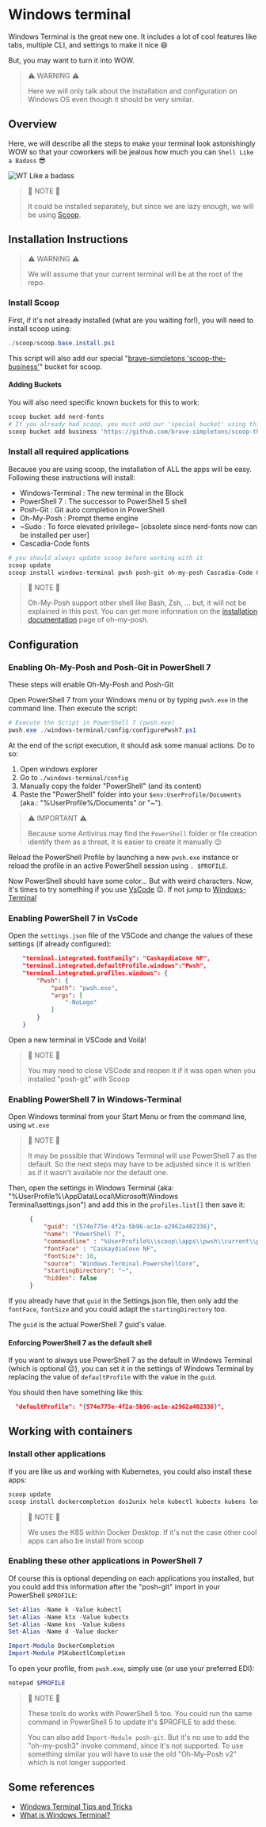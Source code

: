 # Windows terminal

Windows Terminal is the great new one. It includes a lot of cool features like tabs, multiple CLI, and settings to make it nice :smile:

But, you may want to turn it into WOW.

> :warning: WARNING :warning:
>
> Here we will only talk about the installation and configuration on Windows OS even though it should be very similar.

## Overview

Here, we will describe all the steps to make your terminal look astonishingly WOW so that your coworkers will be jealous how much you can `Shell Like a Badass` :sunglasses:

<!-- FIXME: Update the image -->
![WT Like a badass](images/wt-like-badass.png)

> :memo: NOTE :memo:
>
> It could be installed separately, but since we are lazy enough, we will be using [Scoop](../scoop/README.md).

## Installation Instructions

> :warning: WARNING :warning:
>
> We will assume that your current terminal will be at the root of the repo.

### Install Scoop

First, if it's not already installed (what are you waiting for!), you will need to install scoop using:

```powershell
./scoop/scoop.base.install.ps1
```

This script will also add our special "[brave-simpletons 'scoop-the-business'](https://github.com/brave-simpletons/scoop-the-business)" bucket for scoop.

#### Adding Buckets

You will also need specific known buckets for this to work:

```powershell
scoop bucket add nerd-fonts
# If you already had scoop, you must add our 'special bucket' using this command
scoop bucket add business 'https://github.com/brave-simpletons/scoop-the-business.git'
```

### Install all required applications

Because you are using scoop, the installation of ALL the apps will be easy. Following these instructions will install:

- Windows-Terminal : The new terminal in the Block
- PowerShell 7 : The successor to PowerShell 5 shell
- Posh-Git : Git auto completion in PowerShell
- Oh-My-Posh : Prompt theme engine
- ~Sudo : To force elevated privilege~ [obsolete since nerd-fonts now can be installed per user]
- Cascadia-Code fonts

```powershell
# you should always update scoop before working with it
scoop update
scoop install windows-terminal pwsh posh-git oh-my-posh Cascadia-Code CascadiaCode-NF CascadiaCode-NF-Mono
```

> :memo: NOTE :memo:
>
> Oh-My-Posh support other shell like Bash, Zsh, ... but, it will not be explained in this post. You can get more information on the [installation documentation](https://ohmyposh.dev/docs/) page of oh-my-posh.

## Configuration

### Enabling Oh-My-Posh and Posh-Git in PowerShell 7

These steps will enable Oh-My-Posh and Posh-Git

Open PowerShell 7 from your Windows menu or by typing `pwsh.exe` in the command line. Then execute the script:

```powershell
# Execute the Script in PowerShell 7 (pwsh.exe)
pwsh.exe ./windows-terminal/config/configurePwsh7.ps1
```

At the end of the script execution, it should ask some manual actions. Do to so:

1. Open windows explorer
2. Go to `./windows-terminal/config`
3. Manually copy the folder "PowerShell" (and its content)
4. Paste the "PowerShell" folder into your `$env:UserProfile/Documents` (aka.: "%UserProfile%/Documents" or "~").

> :warning: IMPORTANT :warning:
>
> Because some Antivirus may find the `PowerShell` folder or file creation identify them as a threat, it is easier to create it manually :wink:

Reload the PowerShell Profile by launching a new `pwsh.exe` instance or reload the profile in an active PowerShell session using `. $PROFILE`.

Now PowerShell should have some color... But with weird characters. Now, it's times to try something if you use [VsCode](#enabling-powershell-7-in-vscode) :wink:. If not jump to [Windows-Terminal](#enabling-powershell-7-in-windows-terminal)

### Enabling PowerShell 7 in VsCode

Open the `settings.json` file of the VSCode and change the values of these settings (if already configured):

```json
    "terminal.integrated.fontFamily": "CaskaydiaCove NF",
    "terminal.integrated.defaultProfile.windows":"Pwsh",
    "terminal.integrated.profiles.windows": {
        "Pwsh": {
            "path": "pwsh.exe",
            "args": [
                "-NoLogo"
            ]
        }
    }
```

Open a new terminal in VSCode and Voilà!

> :memo: NOTE :memo:
>
> You may need to close VSCode and reopen it if it was open when you installed "posh-git" with Scoop

<!-- FIXME: Update this section with the new WT12 -->
### Enabling PowerShell 7 in Windows-Terminal

Open Windows terminal from your Start Menu or from the command line, using `wt.exe`

> :memo: NOTE :memo:
>
> It may be possible that Windows Terminal will use PowerShell 7 as the default. So the next steps may have to be adjusted since it is written as if it wasn't available nor the default one.

Then, open the settings in Windows Terminal (aka: "%UserProfile%\AppData\Local\Microsoft\Windows Terminal\settings.json") and add this in the `profiles.list[]` then save it:

```json
      {
          "guid": "{574e775e-4f2a-5b96-ac1e-a2962a402336}",
          "name": "PowerShell 7",
          "commandline" : "%UserProfile%\\scoop\\apps\\pwsh\\current\\pwsh.exe",
          "fontFace" : "CaskaydiaCove NF",
          "fontSize": 10,
          "source": "Windows.Terminal.PowershellCore",
          "startingDirectory": "~",
          "hidden": false
      }
```

If you already have that `guid` in the Settings.json file, then only add the `fontFace`, `fontSize` and you could adapt the `startingDirectory` too.

The `guid` is the actual PowerShell 7 guid's value.

#### Enforcing PowerShell 7 as the default shell

If you want to always use PowerShell 7 as the default in Windows Terminal (which is optional :wink:), you can set it in the settings of Windows Terminal by replacing the value of `defaultProfile` with the value in the `guid`.

You should then have something like this:

```json
  "defaultProfile": "{574e775e-4f2a-5b96-ac1e-a2962a402336}",
```

## Working with containers

### Install other applications

If you are like us and working with Kubernetes, you could also install these apps:

```powershell
scoop update
scoop install dockercompletion dos2unix helm kubectl kubectx kubens lens pskubectlcompletion
```

> :memo: NOTE :memo:
>
> We uses the K8S within Docker Desktop. If it's not the case other cool apps can also be install from scoop

### Enabling these other applications in PowerShell 7

Of course this is optional depending on each applications you installed, but you could add this information after the "posh-git" import in your PowerShell `$PROFILE`:

```powershell
Set-Alias -Name k -Value kubectl
Set-Alias -Name ktx -Value kubectx
Set-Alias -Name kns -Value kubens
Set-Alias -Name d -Value docker

Import-Module DockerCompletion
Import-Module PSKubectlCompletion
```

To open your profile, from `pwsh.exe`, simply use (or use your preferred EDI):

```powershell
notepad $PROFILE
```

> :memo: NOTE :memo:
>
> These tools do works with PowerShell 5 too. You could run the same command in PowerShell 5 to update it's $PROFILE to add these.
>
> You can also add `Import-Module posh-git`. But it's no use to add the "oh-my-posh3" invoke command, since it's not supported. To use something similar you will have to use the old "Oh-My-Posh v2" which is not longer supported.

## Some references

- [Windows Terminal Tips and Tricks](https://devblogs.microsoft.com/commandline/windows-terminal-tips-and-tricks/)
- [What is Windows Terminal?](https://docs.microsoft.com/en-ca/windows/terminal/)
